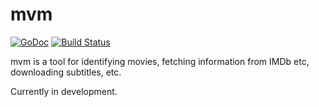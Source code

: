 mvm
===
[![GoDoc](https://godoc.org/github.com/DexterLB/mvm?status.svg)](http://godoc.org/github.com/DexterLB/mvm)
[![Build Status](https://travis-ci.org/DexterLB/mvm.svg?branch=master)](https://travis-ci.org/DexterLB/mvm)

mvm is a tool for identifying movies, fetching information from IMDb etc,
downloading subtitles, etc.

Currently in development.
